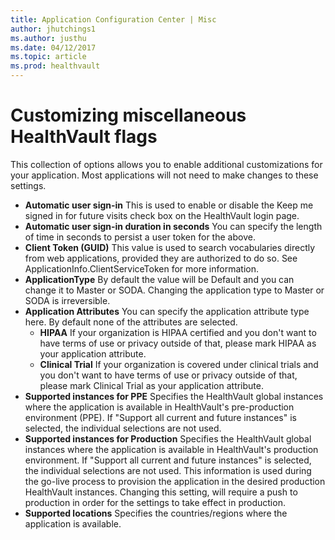 ```yaml
---
title: Application Configuration Center | Misc
author: jhutchings1
ms.author: justhu
ms.date: 04/12/2017
ms.topic: article
ms.prod: healthvault
---
```


# Customizing miscellaneous HealthVault flags
This collection of options allows you to enable additional customizations for your application. Most applications will not need to make changes to these settings. 

* **Automatic user sign-in** This is used to enable or disable the Keep me signed in for future visits check box on the HealthVault login page.
* **Automatic user sign-in duration in seconds** You can specify the length of time in seconds to persist a user token for the above.
* **Client Token (GUID)** This value is used to search vocabularies directly from web applications, provided they are authorized to do so. See ApplicationInfo.ClientServiceToken for more information.
* **ApplicationType** By default the value will be Default and you can change it to Master or SODA. Changing the application type to Master or SODA is irreversible.
* **Application Attributes** You can specify the application attribute type here. By default none of the attributes are selected.
  * **HIPAA** If your organization is HIPAA certified and you don't want to have terms of use or privacy outside of that, please mark HIPAA as your application attribute.
  * **Clinical Trial** If your organization is covered under clinical trials and you don't want to have terms of use or privacy outside of that, please mark Clinical Trial as your application attribute.
* **Supported instances for PPE** Specifies the HealthVault global instances where the application is available in HealthVault's pre-production environment (PPE). If "Support all current and future instances" is selected, the individual selections are not used.
* **Supported instances for Production** Specifies the HealthVault global instances where the application is available in HealthVault's production environment. If "Support all current and future instances" is selected, the individual selections are not used. This information is used during the go-live process to provision the application in the desired production HealthVault instances. Changing this setting, will require a push to production in order for the settings to take effect in production.
* **Supported locations** Specifies the countries/regions where the application is available.

